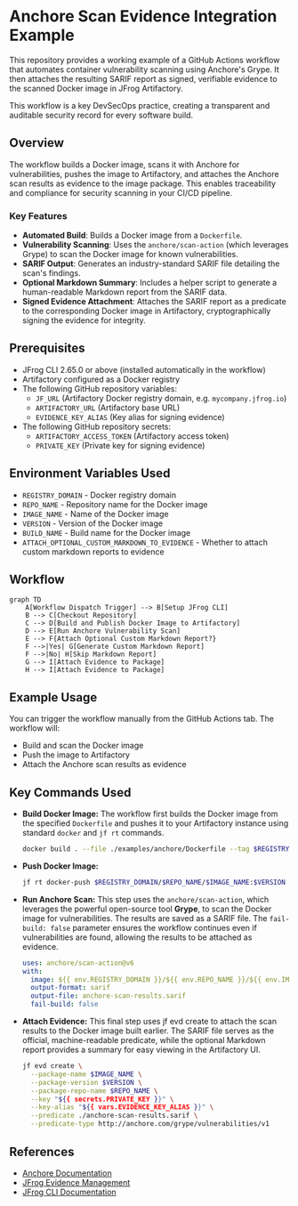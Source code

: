 # Anchore Scan Evidence Integration Example

This repository provides a working example of a GitHub Actions workflow that automates container vulnerability scanning using Anchore's Grype. It then attaches the resulting SARIF report as signed, verifiable evidence to the scanned Docker image in JFrog Artifactory.

This workflow is a key DevSecOps practice, creating a transparent and auditable security record for every software build.

## Overview

The workflow builds a Docker image, scans it with Anchore for vulnerabilities, pushes the image to Artifactory, and attaches the Anchore scan results as evidence to the image package. This enables traceability and compliance for security scanning in your CI/CD pipeline.

### **Key Features**

* **Automated Build**: Builds a Docker image from a `Dockerfile`.  
* **Vulnerability Scanning**: Uses the `anchore/scan-action` (which leverages Grype) to scan the Docker image for known vulnerabilities.  
* **SARIF Output**: Generates an industry-standard SARIF file detailing the scan's findings.  
* **Optional Markdown Summary**: Includes a helper script to generate a human-readable Markdown report from the SARIF data.  
* **Signed Evidence Attachment**: Attaches the SARIF report as a predicate to the corresponding Docker image in Artifactory, cryptographically signing the evidence for integrity.

## Prerequisites

- JFrog CLI 2.65.0 or above (installed automatically in the workflow)
- Artifactory configured as a Docker registry
- The following GitHub repository variables:
    - `JF_URL` (Artifactory Docker registry domain, e.g. `mycompany.jfrog.io`)
    - `ARTIFACTORY_URL` (Artifactory base URL)
    - `EVIDENCE_KEY_ALIAS` (Key alias for signing evidence)
- The following GitHub repository secrets:
    - `ARTIFACTORY_ACCESS_TOKEN` (Artifactory access token)
    - `PRIVATE_KEY` (Private key for signing evidence)

## Environment Variables Used

- `REGISTRY_DOMAIN` - Docker registry domain
- `REPO_NAME` - Repository name for the Docker image
- `IMAGE_NAME` - Name of the Docker image
- `VERSION` - Version of the Docker image
- `BUILD_NAME` - Build name for the Docker image
- `ATTACH_OPTIONAL_CUSTOM_MARKDOWN_TO_EVIDENCE` - Whether to attach custom markdown reports to evidence

## Workflow

```mermaid
graph TD
    A[Workflow Dispatch Trigger] --> B[Setup JFrog CLI]
    B --> C[Checkout Repository]
    C --> D[Build and Publish Docker Image to Artifactory]
    D --> E[Run Anchore Vulnerability Scan]
    E --> F{Attach Optional Custom Markdown Report?}
    F -->|Yes| G[Generate Custom Markdown Report]
    F -->|No| H[Skip Markdown Report]
    G --> I[Attach Evidence to Package]
    H --> I[Attach Evidence to Package]
```

## Example Usage

You can trigger the workflow manually from the GitHub Actions tab. The workflow will:

- Build and scan the Docker image
- Push the image to Artifactory
- Attach the Anchore scan results as evidence

## Key Commands Used

- **Build Docker Image:**
  The workflow first builds the Docker image from the specified `Dockerfile` and pushes it to your Artifactory instance using standard `docker` and `jf rt` commands.
  
  ```bash
  docker build . --file ./examples/anchore/Dockerfile --tag $REGISTRY_DOMAIN/$REPO_NAME/$IMAGE_NAME:$VERSION
  ```
- **Push Docker Image:**
  ```bash
  jf rt docker-push $REGISTRY_DOMAIN/$REPO_NAME/$IMAGE_NAME:$VERSION $REPO_NAME
  ```
- **Run Anchore Scan:**
  This step uses the `anchore/scan-action`, which leverages the powerful open-source tool **Grype**, to scan the Docker image for vulnerabilities. The results are saved as a SARIF file. The `fail-build: false` parameter ensures the workflow continues even if vulnerabilities are found, allowing the results to be attached as evidence.
  
  ```yaml
  uses: anchore/scan-action@v6
  with:
    image: ${{ env.REGISTRY_DOMAIN }}/${{ env.REPO_NAME }}/${{ env.IMAGE_NAME }}:${{ env.VERSION }}
    output-format: sarif
    output-file: anchore-scan-results.sarif
    fail-build: false
  ```
- **Attach Evidence:**
  This final step uses jf evd create to attach the scan results to the Docker image built earlier. The SARIF file serves as the official, machine-readable predicate, while the optional Markdown report provides a summary for easy viewing in the Artifactory UI.
  
  ```bash
  jf evd create \
    --package-name $IMAGE_NAME \
    --package-version $VERSION \
    --package-repo-name $REPO_NAME \
    --key "${{ secrets.PRIVATE_KEY }}" \
    --key-alias "${{ vars.EVIDENCE_KEY_ALIAS }}" \
    --predicate ./anchore-scan-results.sarif \
    --predicate-type http://anchore.com/grype/vulnerabilities/v1
  ```

## References

- [Anchore Documentation](https://anchore.com/)
- [JFrog Evidence Management](https://jfrog.com/help/r/jfrog-artifactory-documentation/evidence-management)
- [JFrog CLI Documentation](https://jfrog.com/getcli/)
